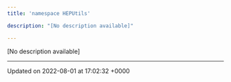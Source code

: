 ```yaml
---
title: 'namespace HEPUtils'

description: "[No description available]"

---
```







[No description available]






-------------------------------

Updated on 2022-08-01 at 17:02:32 +0000